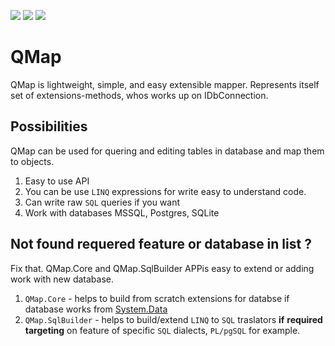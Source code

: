  ![](https://img.shields.io/badge/-MSSQL-green)
 ![](https://img.shields.io/badge/-SQLite-gray)
 ![](https://img.shields.io/badge/-Postgres-blue)
# QMap
QMap is lightweight, simple, and easy extensible mapper. Represents itself set of extensions-methods, whos works up on IDbConnection.

## Possibilities
QMap can be used for quering and editing tables in database and map them to objects. 

1. Easy to use API
2. You can be use `LINQ` expressions for write easy to understand code.
4. Can write raw `SQL` queries if you want
5. Work with databases MSSQL, Postgres, SQLite
## Not found requered feature or database in list ? 
Fix that. QMap.Core and QMap.SqlBuilder APPis easy to extend or adding work with new database.
1. `QMap.Core` - helps to build from scratch extensions for databse if database works from [System.Data](https://learn.microsoft.com/en-us/dotnet/api/system.data?view=net-8.0)
2. `QMap.SqlBuilder` - helps to build/extend `LINQ` to `SQL` traslators **if** **required** **targeting** on feature of specific `SQL` dialects, `PL/pgSQL` for example.
